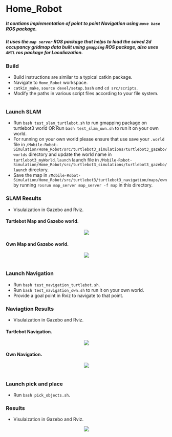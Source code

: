 # Home_Robot
##### It contians implementation of point to point Navigation using `move base` ROS package. 
##### It uses the `map server` ROS package that helps to load the saved 2d occupancy gridmap data built using `gmapping` ROS package, also uses `AMCL` ros package for Localiazation.  
### Build
* Build instructions are similar to a typical catkin package.
* Navigate to `Home_Robot` workspace.    
* `catkin_make`, `source devel/setup.bash` and `cd src/scripts`.
* Modify the paths in various script files according to your file system.

#
### Launch SLAM

*  Run `bash test_slam_turtlebot.sh` to run gmapping package on turtlebot3 world OR Run `bash test_slam_own.sh` to run it on your own world.
*  For running on your own world please ensure that use save your `.world` file in `/Mobile-Robot-Simulation/Home_Robot/src/turtlebot3_simulations/turtlebot3_gazebo/worlds` directory and update the world name in `turtlebot3_myWorld.launch` launch file in `/Mobile-Robot-Simulation/Home_Robot/src/turtlebot3_simulations/turtlebot3_gazebo/launch` directory.
* Save the map in  `/Mobile-Robot-Simulation/Home_Robot/src/turtlebot3/turtlebot3_navigation/maps/own` by running `rosrun map_server map_server -f map` in this directory.

### SLAM Results
* Visulaization in Gazebo and Rviz.

#### Turtlebot Map and Gazebo world.

<p align="center">
  <img src="https://user-images.githubusercontent.com/97186785/179924252-492b08d5-ff7d-4cfd-8a77-447c4d95e0e7.png" />
</p>

#### Own Map and Gazebo world.
<p align="center">
  <img src="https://user-images.githubusercontent.com/97186785/179924526-6055e5db-153d-47cd-b6d1-eafcde580dca.png" />
</p>



#
### Launch Navigation

*  Run `bash test_navigation_turtlebot.sh`. 
*  Run `bash test_navigation_own.sh` to run it on your own world.
*  Provide a goal point in Rviz to navigate to that point.

### Naviagtion Results
* Visulaization in Gazebo and Rviz.

#### Turtlebot Navigation.

<p align="center">
  <img src="https://user-images.githubusercontent.com/97186785/179927477-84a45ad2-de7b-4222-a859-eb7b423cbc4c.png" />
</p>


#### Own Navigation.
<p align="center">
  <img src="https://user-images.githubusercontent.com/97186785/179926654-d57d46ef-3caa-4b72-8624-b15264217e0e.png" />
</p>


#
### Launch pick and place 
*  Run `bash pick_objects.sh`. 

### Results
* Visulaization in Gazebo and Rviz.


<p align="center">
  <img src="https://user-images.githubusercontent.com/97186785/179932290-3ad16d49-83fb-424c-b4da-e65cb1343175.gif" />
</p>

